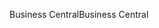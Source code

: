 <span data-ttu-id="bb56f-101">Business Central</span><span class="sxs-lookup"><span data-stu-id="bb56f-101">Business Central</span></span>

